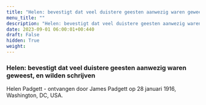 ```yaml
---
title: "Helen: bevestigt dat veel duistere geesten aanwezig waren geweest, en wilden schrijven"
menu_title: ""
description: "Helen: bevestigt dat veel duistere geesten aanwezig waren geweest, en wilden schrijven"
date: 2023-09-01 06:00:01+00:440
draft: False
hidden: True
weight:
---
```

### Helen: bevestigt dat veel duistere geesten aanwezig waren geweest, en wilden schrijven

Helen Padgett - ontvangen door James Padgett op 28 januari 1916, Washington, DC, USA.
